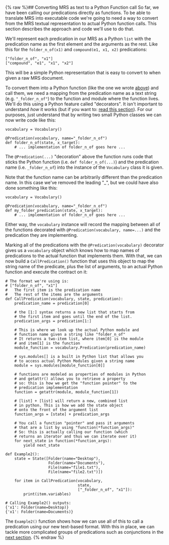 {% raw %}## Converting MRS as text to a Python Function call
So far, we have been calling our predications directly as functions. To be able to translate MRS into executable code we're going to need a way to convert from the MRS textual representation to actual Python function calls. This section describes the approach and code we'll use to do that.

We'll represent each predication in our MRS as a Python `list` with the predication name as the first element and the arguments as the rest. Like this for the `folder_n_of(x1)` and `compound(e1, x1, x2)` predications:
```
["folder_n_of", "x1"]
["compound", "e1", "x1", "x2"]
```
This will be a simple Python representation that is easy to convert to when given a raw MRS document.

To convert them into a Python function (like the one we wrote [above](../devhowtoImplementPredication.md)) and call them, we need a mapping from the predication name as a text string (e.g. `"_folder_n_of"`) to the function and module where the function lives. We'll do this using a Python feature called "decorators". It isn't important to understand *how* it works (but if you want to: [read this section](../devhowtoPythonDecorators)). For our purposes, just understand that by writing two small Python classes we can now write code like this:
```
vocabulary = Vocabulary()

@Predication(vocabulary, name="_folder_n_of")
def folder_n_of(state, x_target):
    # ... implementation of folder_n_of goes here ...
```

The `@Predication(...)` "decoration" above the function runs code that sticks the Python function (i.e. `def folder_n_of(...)`) and the predication name (i.e. `_folder_n_of`) into the instance of the `Vocabulary` class it is given. 

Note that the function name can be arbitrarily different than the predication name. In this case we've removed the leading "_", but we could have also done something like this:

```
vocabulary = Vocabulary()

@Predication(vocabulary, name="_folder_n_of")
def my_folder_predication(state, x_target):
    # ... implementation of folder_n_of goes here ...
```

Either way, the `vocabulary` instance will record the mapping between all of the functions decorated with `@Predication(vocabulary, name=...)` and the predication they are implementing.

Marking all of the predications with the `@Predication(vocabulary)` decorator gives us a `vocabulary` object which knows how to map names of predications to the actual function that implements them. With that, we can now build a `CallPredication()` function that uses this object to map the string name of the predicate, plus the list of arguments, to an actual Python function and execute the contract on it:

```
# The format we're using is:
# ["folder_n_of", "x1"] 
#   The first item is the predication name
#   The rest of the items are the arguments
def CallPredication(vocabulary, state, predication):
    predication_name = predication[0]

    # the [1:] syntax returns a new list that starts from
    # the first item and goes until the end of the list.
    predication_args = predication[1:]

    # This is where we look up the actual Python module and 
    # function name given a string like "folder_n_of"
    # It returns a two-item list, where item[0] is the module
    # and item[1] is the function
    module_function = vocabulary.Predication(predication_name)

    # sys.modules[] is a built in Python list that allows you
    # to access actual Python Modules given a string name
    module = sys.modules[module_function[0]]

    # functions are modeled as properties of modules in Python
    # and getattr() allows you to retrieve a property
    # so: this is how we get the "function pointer" to the
    # predication implementation
    function = getattr(module, module_function[1])

    # [list] + [list] will return a new, combined list
    # in python. This is how we add the state object
    # onto the front of the argument list
    function_args = [state] + predication_args

    # You call a function "pointer" and pass it arguments
    # that are a list by using "function(*function_args)"
    # So: this is actually calling our function (which 
    # returns an iterator and thus we can iterate over it)
    for next_state in function(*function_args):
        yield next_state

def Example2():
    state = State([Folder(name="Desktop"),
                   Folder(name="Documents"),
                   File(name="file1.txt"),
                   File(name="file2.txt")])

    for item in CallPredication(vocabulary,
                                state,
                                ["_folder_n_of", "x1"]):
        print(item.variables)

# Calling Example2() outputs:
{'x1': Folder(name=Desktop)}
{'x1': Folder(name=Documents)}
```

The `Example2()` function shows how we can use all of this to call a predication using our new text-based format. With this in place, we can tackle more complicated groups of predications such as conjunctions in the [next section](../devhowtoConjunctions).
<update date omitted for speed>{% endraw %}